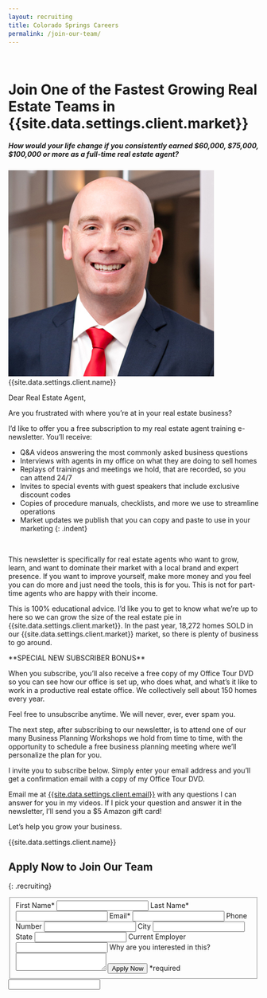 ```yaml
---
layout: recruiting
title: Colorado Springs Careers
permalink: /join-our-team/
---
```


<div class="recruiting-page"><p class="join-us">&nbsp;</p><h1 class="join-us">Join One of the Fastest Growing Real Estate Teams in {{site.data.settings.client.market}}</h1><h5 class="join-us-subtitle">How would your life change if you consistently earned $60,000, $75,000, $100,000 or more as a full-time real estate agent?</h5><div class="recruiting-photo"><span class="client-image-container"><img alt="{{site.data.settings.client.name}}" class="client-image" src="/img/headshot.jpg" /> </span></div></div>

<figcaption class="caption">{{site.data.settings.client.name}}</figcaption>

Dear Real Estate Agent,

Are you frustrated with where you’re at in your real estate business?

I’d like to offer you a free subscription to my real estate agent training e-newsletter. You’ll receive:

* Q&A videos answering the most commonly asked business questions
* Interviews with agents in my office on what they are doing to sell homes
* Replays of trainings and meetings we hold, that are recorded, so you can attend 24/7
* Invites to special events with guest speakers that include exclusive discount codes
* Copies of procedure manuals, checklists, and more we use to streamline operations
* Market updates we publish that you can copy and paste to use in your marketing
{: .indent}

&nbsp;

This newsletter is specifically for real estate agents who want to grow, learn, and want to dominate their market with a local brand and expert presence. If you want to improve yourself, make more money and you feel you can do more and just need the tools, this is for you. This is not for part-time agents who are happy with their income.

This is 100% educational advice. I’d like you to get to know what we’re up to here so we can grow the size of the real estate pie in {{site.data.settings.client.market}}. In the past year, 18,272 homes SOLD in our {{site.data.settings.client.market}} market, so there is plenty of business to go around.

\*\*SPECIAL NEW SUBSCRIBER BONUS\*\*

When you subscribe, you’ll also receive a free copy of my Office Tour DVD so you can see how our office is set up, who does what, and what’s it like to work in a productive real estate office. We collectively sell about 150 homes every year.

Feel free to unsubscribe anytime. We will never, ever, ever spam you.

The next step, after subscribing to our newsletter, is to attend one of our many Business Planning Workshops we hold from time to time, with the opportunity to schedule a free business planning meeting where we’ll personalize the plan for you.

I invite you to subscribe below. Simply enter your email address and you’ll get a confirmation email with a copy of my Office Tour DVD.

Email me at [{{site.data.settings.client.email}}](mailto:{{site.data.settings.client.email}}) with any questions I can answer for you in my videos. If I pick your question and answer it in the newsletter, I’ll send you a $5 Amazon gift card\!

Let’s help you grow your business.

{{site.data.settings.client.name}}

## Apply Now to Join Our Team
{: .recruiting}

<form method="post" class="home-value cta-forms" action="https://formspree.io/careers@finchandgable.com" onsubmit="return setReturn()"><fieldset><label for="firstname">First Name*</label> <input type="text" required="" name="firstname" /> <label for="lastname">Last Name*</label> <input type="text" required="" name="lastname" /> <label for="email">Email*</label> <input type="text" name="name" /> <label for="phone">Phone Number </label> <input type="tel" name="phone" /> <!--base32-c9gq6t9k68pkcd3jcwpp4rbkcmtk4-base32--><label for="city">City </label> <input type="text" name="city" /> <label for="state">State </label> <input type="text" name="state" /> <label for="employer">Current Employer </label> <input type="text" name="employer" /> <label for="message">Why are you interested in this? </label><textarea name="employer"></textarea> <!--base32-c9gq6t9k68pk8cbme5gq4uv4cguqachj70r2urk1edjk6cg-base32--><input class="submit light-light" type="submit" value="Apply Now" name="submitrecruitingForm" /> <span class="asterisk">*required</span></fieldset><!--base32-c9gq6t9k68pk8c9he1t7cxkecdkpedhpe9h6at3me5r7ee1kddhpwx9q71up4tb3f1u6mc3mdcwp6vkg6rw3gc1dc9gq6t9k68-base32--><div class="hidden"><input type="hidden" value="careers@finchandgable.com" name="_to" /> <input type="hidden" value="Recruiting Contact Request Message From Your Vyral Careers and Training Video Blog" name="_subject" /> <input type="text" name="_gotcha" /></div></form>